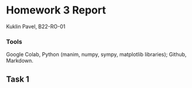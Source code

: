 # Homework 3 Report
Kuklin Pavel, B22-RO-01

### Tools
Google Colab, Python (manim, numpy, sympy, matplotlib libraries); Github, Markdown.

## Task 1
